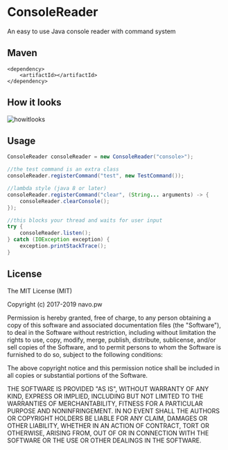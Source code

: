 # ConsoleReader

An easy to use Java console reader with command system

## Maven

```
<dependency>
    <artifactId></artifactId>
</dependency>
```

## How it looks

![howitlooks](http://i.imgur.com/SnKOTDo.gif)

## Usage

```java
ConsoleReader consoleReader = new ConsoleReader("console>");

//the test command is an extra class
consoleReader.registerCommand("test", new TestCommand());

//lambda style (java 8 or later)
consoleReader.registerCommand("clear", (String... arguments) -> {
    consoleReader.clearConsole();
});

//this blocks your thread and waits for user input
try {
    consoleReader.listen();
} catch (IOException exception) {
    exception.printStackTrace();
}
```

## License
 
The MIT License (MIT)

Copyright (c) 2017-2019 navo.pw

Permission is hereby granted, free of charge, to any person obtaining a copy of this software and associated documentation files (the "Software"), to deal in the Software without restriction, including without limitation the rights to use, copy, modify, merge, publish, distribute, sublicense, and/or sell copies of the Software, and to permit persons to whom the Software is furnished to do so, subject to the following conditions:

The above copyright notice and this permission notice shall be included in all copies or substantial portions of the Software.

THE SOFTWARE IS PROVIDED "AS IS", WITHOUT WARRANTY OF ANY KIND, EXPRESS OR IMPLIED, INCLUDING BUT NOT LIMITED TO THE WARRANTIES OF MERCHANTABILITY, FITNESS FOR A PARTICULAR PURPOSE AND NONINFRINGEMENT. IN NO EVENT SHALL THE AUTHORS OR COPYRIGHT HOLDERS BE LIABLE FOR ANY CLAIM, DAMAGES OR OTHER LIABILITY, WHETHER IN AN ACTION OF CONTRACT, TORT OR OTHERWISE, ARISING FROM, OUT OF OR IN CONNECTION WITH THE SOFTWARE OR THE USE OR OTHER DEALINGS IN THE SOFTWARE.
